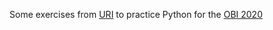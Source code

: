 Some exercises from [URI](https://www.urionlinejudge.com.br/judge/en/login) to practice Python for the [OBI 2020](https://olimpiada.ic.unicamp.br/)
